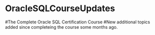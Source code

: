 # OracleSQLCourseUpdates
#The Complete Oracle SQL Certification Course
#New additional topics added since completeing the course some months ago.
